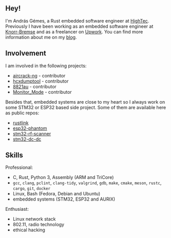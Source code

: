 ## Hey!

I'm András Gémes, a Rust embedded software engineer at [HighTec](https://hightec-rt.com/en/). Previously I have been working as an embedded software engineer at [Knorr-Bremse](https://www.knorr-bremse.com/en/) and as a freelancer on [Upwork](https://www.upwork.com/). You can find more information about me on my [blog](https://gemesa.dev).

## Involvement

I am involved in the following projects:
- [aircrack-ng](https://github.com/aircrack-ng/aircrack-ng) - contributor
- [hcxdumptool](https://github.com/ZerBea/hcxdumptool) - contributor
- [8821au](https://github.com/morrownr/8821au-20210708) - contributor
- [Monitor_Mode](https://github.com/morrownr/Monitor_Mode) - contributor

Besides that, embedded systems are close to my heart so I always work on some STM32 or ESP32 based side project. Some of them are available here as public repos:
- [rustlink](https://github.com/gemesa/rustlink)
- [esp32-phantom](https://github.com/gemesa/esp32-phantom)
- [stm32-rf-scanner](https://github.com/gemesa/stm32-rf-scanner)
- [stm32-dc-dc](https://github.com/gemesa/stm32-dc-dc)

## Skills

Professional:
- C, Rust, Python 3, Assembly (ARM and TriCore)
- `gcc`, `clang`, `pclint`, `clang-tidy`, `valgrind`, `gdb`, `make`, `cmake`, `meson`, `rustc`, `cargo`, `git`, `docker`
- Linux, Bash (Fedora, Debian and Ubuntu)
- embedded systems (STM32, ESP32 and AURIX)

Enthusiast:
- Linux network stack
- 802.11, radio technology
- ethical hacking
